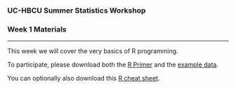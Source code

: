
### UC-HBCU Summer Statistics Workshop

### Week 1 Materials

------------------------------------------------------------------------

This week we will cover the very basics of R programming.

To participate, please download both the [R Primer](https://github.com/dconroybeam/SummerStats2023/blob/main/Week%201/R-Primer.pdf) and the [example data](https://github.com/dconroybeam/SummerStats2023/blob/main/Week%201/R-Primer.pdf).

You can optionally also download this [R cheat sheet](https://github.com/dconroybeam/SummerStats2023/blob/main/Week%201/base-r-cheat-sheet.pdf).
